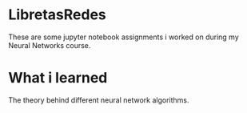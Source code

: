 # LibretasRedes
These are some jupyter notebook assignments i worked on during my Neural Networks course.

# What i learned
The theory behind different neural network algorithms.
